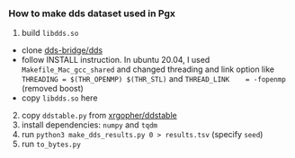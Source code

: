 ### How to make dds dataset used in Pgx

1. build `libdds.so`
  * clone [dds-bridge/dds](https://github.com/dds-bridge/dds) 
  * follow INSTALL instruction. In ubuntu 20.04, I used `Makefile_Mac_gcc_shared` and changed threading and link option like `THREADING	= $(THR_OPENMP) $(THR_STL)` and `THREAD_LINK	= -fopenmp` (removed boost)
  * copy `libdds.so` here
2. copy `ddstable.py` from [xrgopher/ddstable](https://gitlab.com/xrgopher/ddstable)
3. install dependencies: `numpy` and `tqdm`
3. run `python3 make_dds_results.py 0 > results.tsv` (specify `seed`)
4. run `to_bytes.py`
